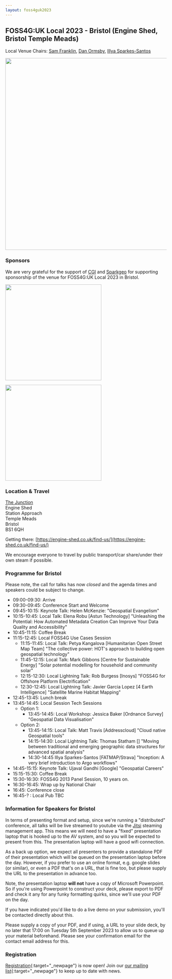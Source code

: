 ```yaml
---
layout: foss4guk2023
---
```


## FOSS4G:UK Local 2023 - Bristol (Engine Shed, Bristol Temple Meads)

Local Venue Chairs: [Sam Franklin](), [Dan Ormsby](https://linkedin.com/in/danielormsby/), [Illya Sparkes-Santos](https://www.linkedin.com/in/illyasantos/)

<img src="images/engineshed.jpeg" width="600" align="middle">


### Sponsors

We are very grateful for the support of [CGI](https://www.cgi.com/en) and [Sparkgeo](https://www.sparkgeo.com) for supporting sponsorship of the venue for FOSS4G:UK Local 2023 in Bristol. <br>

[<img src="images/logo_cgi_color.png" width="300" align="middle">](https://www.cgi.com/en)

[<img src="images/sparkgeo-logo-black.png" width="300" align="middle">](https://sparkgeo.com/)


### Location & Travel

[The Junction](https://www.openstreetmap.org/#map=19/51.44889/-2.58330)<br>
Engine Shed<br>
Station Approach<br>
Temple Meads<br>
Bristol<br>
BS1 6QH<br>

Getting there: [https://engine-shed.co.uk/find-us/](https://engine-shed.co.uk/find-us/)

We encourage everyone to travel by public transport/car share/under their own steam if possible.

### Programme for Bristol

Please note, the call for talks has now *closed* and the agenda times and speakers could be subject to change.

* 09:00-09:30: Arrive
* 09:30-09:45: Conference Start and Welcome
* 09:45-10:15: Keynote Talk: Helen McKenzie: "Geospatial Evangelism"
* 10:15-10:45: Local Talk: Elena Robu [Astun Technology] "Unleashing the Potential: How Automated Metadata Creation Can Improve Your Data Quality and Accessibility"
* 10:45-11:15: Coffee Break
* 11:15-12:45: Local FOSS4G Use Cases Session
    * 11:15-11:45: Local Talk: Petya Kangalova [Humanitarian Open Street Map Team] "The collective power: HOT's approach to building open geospatial technology"
    * 11:45-12:15: Local Talk: Mark Gibbons [Centre for Sustainable Energy] "Solar potential modelling for household and community solar"
    * 12:15-12:30: Local Lightning Talk: Rob Burgess [Inosys] "FOSS4G for Offshore Platform Electrification"
    * 12:30-12:45: Local Lightning Talk: Javier Garcia Lopez [4 Earth Intelligence] "Satellite Marine Habitat Mapping"
* 12:45-13:45: Lunch break
* 13:45-14:45: Local Session Tech Sessions
    * Option 1:
        * 13:45-14:45: Local Workshop: Jessica Baker [Ordnance Survey] "Geospatial Data Visualisation"
    * Option 2:
        * 13:45-14:15: Local Talk: Matt Travis [Addresscloud] "Cloud native Geospatial tools"
        * 14:15-14:30: Local Lightning Talk: Thomas Statham [] "Moving between traditional and emerging geographic data structures for advanced spatial analysis"
        * 14:30-14:45 Illya Sparkes-Santos [FATMAP/Strava] "Inception: A very brief introduction to Argo workflows"
* 14:45-15:15: Keynote Talk: Ujaval Gandhi [Google] "Geospatial Careers"
* 15:15-15:30: Coffee Break
* 15:30-16:30: FOSS4G 2013 Panel Session, 10 years on.
* 16:30-16:45: Wrap up by National Chair
* 16:45: Conference close
* 16:45-? : Local Pub TBC

### Information for Speakers for Bristol

In terms of presenting format and setup, since we're running a "distributed" conference, all talks will be live streamed to youtube via the [Jitsi](https://jitsi.org/) steaming management app. This means we will need to have a "fixed" presentation laptop that is hooked up to the AV system, and so you will be expected to present from this. The presentation laptop will have a good wifi connection.

As a back up option, we expect all presenters to provide a standalone PDF of their presentation which will be queued on the presentation laptop before the day. However, if you prefer to use an online format, e.g. google slides (or similar), or even a PDF that's on a URL, that is fine too, but please supply the URL to the presentation in advance too.

Note, the presentation laptop **will not** have a copy of Microsoft Powerpoint. So if you're using Powerpoint to construct your deck, please export to PDF and check it any for any funky formatting quirks, since we'll use your PDF on the day.

If you have indicated you'd like to do a live demo on your submission, you'll be contacted directly about this.

Please supply a copy of your PDF, and if using, a URL to your slide deck, by no later that 17:00 on Tuesday 5th September 2023 to allow us to queue up your material beforehand. Please see your confirmation email for the contact email address for this.

### Registration

[Registration](https://www.eventbrite.co.uk/e/foss4g-uk-local-2023-tickets-663598610307){:target="_newpage"} is now open! Join our [our mailing list](https://lists.osgeo.org/mailman/listinfo/uk){:target="_newpage"} to keep up to date with news. 

